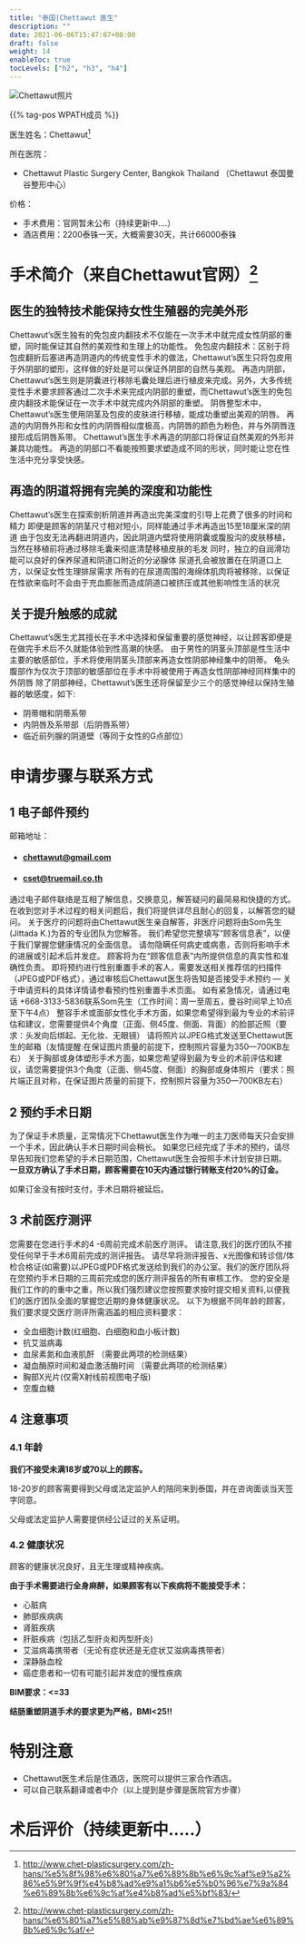 ```yaml
---
title: "泰国|Chettawut 医生"
description: ""
date: 2021-06-06T15:47:07+08:00
draft: false
weight: 14
enableToc: true
tocLevels: ["h2", "h3", "h4"]
---
```


![Chettawut照片](images/doctor/Chettawut.jpg)

{{% tag-pos WPATH成员 %}}

医生姓名：Chettawut[^1]

所在医院：
- Chettawut Plastic Surgery Center, Bangkok Thailand （Chettawut 泰国曼谷整形中心）

价格：

- 手术费用：官网暂未公布（持续更新中....）
- 酒店费用：2200泰铢一天，大概需要30天，共计66000泰铢

# 手术简介（来自Chettawut官网）[^2]

## 医生的独特技术能保持女性生殖器的完美外形

Chettawut’s医生独有的免包皮内翻技术不仅能在一次手术中就完成女性阴部的重塑，同时能保证其自然的美观性和生理上的功能性。
免包皮内翻技术：区别于将包皮翻折后塞进再造阴道内的传统变性手术的做法，Chettawut’s医生只将包皮用于外阴部的塑形，这样做的好处是可以保证外阴部的自然与美观。
再造内阴部，Chettawut’s医生则是阴囊进行移除毛囊处理后进行植皮来完成。另外，大多传统变性手术要求顾客通过二次手术来完成内阴部的重塑，而Chettawut’s医生的免包皮内翻技术能保证在一次手术中就完成内外阴部的重塑。
阴唇整型术中，Chettawut’s医生使用阴茎及包皮的皮肤进行移植，能成功重塑出美观的阴唇。
再造的内阴唇外形和女性的内阴唇相似度极高，内阴唇的颜色为粉色，并与外阴唇连接形成后阴唇系带。
Chettawut’s医生手术再造的阴部口将保证自然美观的外形并兼具功能性。
再造的阴部口不看能按照要求塑造成不同的形状，同时能让您在性生活中充分享受快感。

## 再造的阴道将拥有完美的深度和功能性

Chettawut’s医生在探索剖析阴道并再造出完美深度的引导上花费了很多的时间和精力
即便是顾客的阴茎尺寸相对短小，同样能通过手术再造出15至18厘米深的阴道
由于包皮无法再翻进阴道内，因此阴道内壁将使用阴囊或腹股沟的皮肤移植，当然在移植前将通过移除毛囊来彻底清楚移植皮肤的毛发
同时，独立的自润滑功能可以良好的保养尿道和阴道口附近的分泌腺体
尿道孔会被放置在在阴道口上方，以保证女性生理排尿需求
所有的在尿道周围的海绵体肌肉将被移除，以保证在性欲来临时不会由于充血膨胀而造成阴道口被挤压或其他影响性生活的状况

## 关于提升触感的成就

Chettawut’s医生尤其擅长在手术中选择和保留重要的感觉神经，以让顾客即便是在做完手术后不久就能体验到性高潮的快感。
由于男性的阴茎头顶部是性生活中主要的敏感部位，手术将使用阴茎头顶部来再造女性阴部神经集中的阴蒂。
龟头腹部作为仅次于顶部的敏感部位在手术中将被使用于再造女性阴部神经同样集中的外阴唇
除了阴部神经，Chettawut’s医生还将保留至少三个的感觉神经以保持生殖器的敏感度，如下:

- 阴蒂帽和阴蒂系带
- 内阴唇及系带部（后阴唇系带）
- 临近前列腺的阴道壁（等同于女性的G点部位）

# 申请步骤与联系方式

## 1 电子邮件预约

邮箱地址：

- #### [chettawut@gmail.com](mailto:chettawut@gmail.com)

- #### [cset@truemail.co.th](mailto:cset@truemail.co.th)

通过电子邮件联络是互相了解信息，交换意见，解答疑问的最简易和快捷的方式。 在收到您对手术过程的相关问题后，我们将提供详尽且耐心的回复，以解答您的疑问。
关于医疗的问题将由Chettawut医生亲自解答，非医疗问题将由Som先生(Jittada K.)为首的专业团队为您解答。
我们希望您完整填写“顾客信息表”，以便于我们掌握您健康情况的全面信息。
请勿隐瞒任何病史或病患，否则将影响手术的进展或引起术后并发症。
顾客将为在“顾客信息表”内所提供信息的真实性和准确性负责。
即将预约进行性别重置手术的客人，需要发送相关推荐信的扫描件（JPEG或PDF格式），通过审核后Chettawut医生将告知是否接受手术预约 — 关于申请资料的具体详情请参看预约性别重置手术页面。
如有紧急情况，请通过电话 +668-3133-5836联系Som先生（工作时间：周一至周五，曼谷时间早上10点至下午4点）
整容手术或面部女性化手术方面，如果您希望得到最为专业的术前评估和建议，您需要提供4个角度（正面、侧45度、侧面、背面）的脸部近照（要求：头发向后绑起、无化妆、无眼镜）
请将照片以JPEG格式发送至Chettawut医生的邮箱（友情提醒:在保证图片质量的前提下，控制照片容量为350—700KB左右）
关于胸部或身体塑形手术方面，如果您希望得到最为专业的术前评估和建议，请您需要提供3个角度（正面、侧45度、侧面）的胸部或身体照片（要求：照片端正且对称，在保证图片质量的前提下，控制照片容量为350—700KB左右）

## 2 预约手术日期

为了保证手术质量，正常情况下Chettawut医生作为唯一的主刀医师每天只会安排一个手术，因此确认手术日期时间会稍长。
如果您已经完成了手术的预约，请尽早告知我们您希望的手术日期范围，Chettawut医生会按照手术计划安排日期。
**一旦双方确认了手术日期，顾客需要在10天内通过银行转账支付20%的订金。**

如果订金没有按时支付，手术日期将被延后。

## 3 术前医疗测评

您需要在您进行手术的4 -6周前完成术前医疗测评。
请注意,我们的医疗团队不接受任何早于手术6周前完成的测评报告。
请尽早将测评报告、x光图像和转诊信/体检合格证(如需要)以JPEG或PDF格式发送给到我们的办公室。我们的医疗团队将在您预约手术日期的三周前完成您的医疗测评报告的所有审核工作。
您的安全是我们工作的的重中之重，所以我们强烈建议您按照要求按时提交相关资料,以便我们的医疗团队全面的掌握您近期的身体健康状况。
以下为根据不同年龄的顾客，我们要求提交医疗测评所需涵盖的相应资料要求：

- 全血细胞计数(红细胞、白细胞和血小板计数)
- 抗艾滋病毒
- 血尿素氮和血液肌酐 （需要此两项的检测结果）
- 凝血酶原时间和凝血激活酶时间 （需要此两项的检测结果）
- 胸部X光片(仅需X射线前视图电子版)
- 空腹血糖

## 4 注意事项

### 4.1 年龄

**我们不接受未满18岁或70以上的顾客。**

18-20岁的顾客需要得到父母或法定监护人的陪同来到泰国，并在咨询面谈当天签字同意。

父母或法定监护人需要提供经公证过的关系证明。

### 4.2 健康状况

顾客的健康状况良好，且无生理或精神疾病。

**由于手术需要进行全身麻醉，如果顾客有以下疾病将不能接受手术：**

- 心脏病
- 肺部疾病病
- 肾脏疾病
- 肝脏疾病（包括乙型肝炎和丙型肝炎)
- 艾滋病毒携带者（无论有症状还是无症状艾滋病毒携带者）
- 深静脉血栓
- 癌症患者和一切有可能引起并发症的慢性疾病

**BIM要求：<=33**

**结肠重塑阴道手术的要求更为严格，BMI<25!!**

# 特别注意

- Chettawut医生术后是住酒店，医院可以提供三家合作酒店。
- 可以自己联系翻译或者中介（以上提到是步骤是医院官方步骤）

# 术后评价（持续更新中.....）

[^1]:http://www.chet-plasticsurgery.com/zh-hans/%e5%8f%98%e6%80%a7%e6%89%8b%e6%9c%af%e9%a2%86%e5%9f%9f%e4%b8%ad%e9%a1%b6%e5%b0%96%e7%9a%84%e6%89%8b%e6%9c%af%e4%b8%ad%e5%bf%83/

[^2]:http://www.chet-plasticsurgery.com/zh-hans/%e6%80%a7%e5%88%ab%e9%87%8d%e7%bd%ae%e6%89%8b%e6%9c%af/

